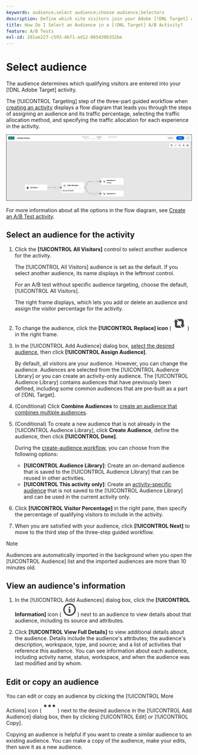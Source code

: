 ```yaml
---
keywords: audience;select audience;choose audience;Selectors
description: Define which site visitors join your Adobe [!DNL Target] activity based on audience criteria.
title: How Do I Select an Audience in a [!DNL Target] A/B Activity?
feature: A/B Tests
exl-id: 281ae227-c593-4b71-ad12-865430b332be
---
```

# Select audience

The audience determines which qualifying visitors are entered into your [!DNL Adobe Target] activity.

The [!UICONTROL Targeting] step of the three-part guided workflow when [creating an activity](/help/main/c-activities/t-test-ab/t-test-create-ab/test-create-ab.md) displays a flow diagram that leads you through the steps of assigning an audience and its traffic percentage, selecting the traffic allocation method, and specifying the traffic allocation for each experience in the activity.

![A/B Test Targeting step](/help/main/c-activities/t-test-ab/t-test-create-ab/assets/ab_flow-new-ui.png)

For more information about all the options in the flow diagram, see [Create an A/B Test activity](/help/main/c-activities/t-test-ab/t-test-create-ab/test-create-ab.md).

## Select an audience for the activity

1. Click the **[!UICONTROL All Visitors]** control to select another audience for the activity.

   The [!UICONTROL All Visitors] audience is set as the default. If you select another audience, its name displays in the leftmost control.

   For an A/B test without specific audience targeting, choose the default, [!UICONTROL All Visitors].

   The right frame displays, which lets you add or delete an audience and assign the visitor percentage for the activity.

1. To change the audience, click the **[!UICONTROL Replace] icon** ( ![Replace icon](/help/main/assets/icons/Retweet.svg) ) in the right frame.

1. In the [!UICONTROL Add Audience] dialog box, [select the desired audience](/help/main/c-activities/t-test-ab/t-test-create-ab/ab-audience.md), then click **[!UICONTROL Assign Audience]**.

   By default, all visitors are your audience. However, you can change the audience. Audiences are selected from the [!UICONTROL Audience Library] or you can create an activity-only audience. The [!UICONTROL Audience Library] contains audiences that have previously been defined, including some common audiences that are pre-built as a part of [!DNL Target]. 

1. (Conditional) Click **Combine Audiences** to [create an audience that combines multiple audiences](/help/main/c-target/combining-multiple-audiences.md). 

1. (Conditional) To create a new audience that is not already in the [!UICONTROL Audience Library], click **Create Audience**, define the audience, then click **[!UICONTROL Done]**. 

    During the [create-audience workflow](/help/main/c-target/c-audiences/audiences.md), you can choose from the following options:

    * **[!UICONTROL Audience Library]**: Create an on-demand audience that is saved to the [!UICONTROL Audience Library] that can be reused in other activities.
    * **[!UICONTROL This activity only]**: Create an [activity-specific audience](/help/main/c-target/creating-activity-only-audience.md) that is not saved to the [!UICONTROL Audience Library] and can be used in the current activity only.

1. Click **[!UICONTROL Visitor Percentage]** in the right pane, then specify the percentage of qualifying visitors to include in the activity.

1. When you are satisfied with your audience, click **[!UICONTROL Next]** to move to the third step of the three-step guided workflow.

>[!NOTE]
>
>Audiences are automatically imported in the background when you open the [!UICONTROL Audience] list and the imported audiences are more than 10 minutes old.

## View an audience's information

1. In the [!UICONTROL Add Audiences] dialog box, click the **[!UICONTROL Information]** icon ( ![Info icon](/help/main/assets/icons/InfoOutline.svg) ) next to an audience to view details about that audience, including its source and attributes.

1. Click **[!UICONTROL View Full Details]** to view additional details about the audience. Details include the audience's attributes; the audience's description, workspace, type, and source; and a list of activities that reference this audience. You can see information about each audience, including activity name, status, workspace, and when the audience was last modified and by whom.

## Edit or copy an audience

You can edit or copy an audience by clicking the [!UICONTROL More Actions] icon ( ![More Actions icon](/help/main/assets/icons/More.svg) ) next to the desired audience in the [!UICONTROL Add Audience] dialog box, then by clicking [!UICONTROL Edit] or [!UICONTROL Copy]. 

Copying an audience is helpful if you want to create a similar audience to an existing audience. You can make a copy of the audience, make your edits, then save it as a new audience.
